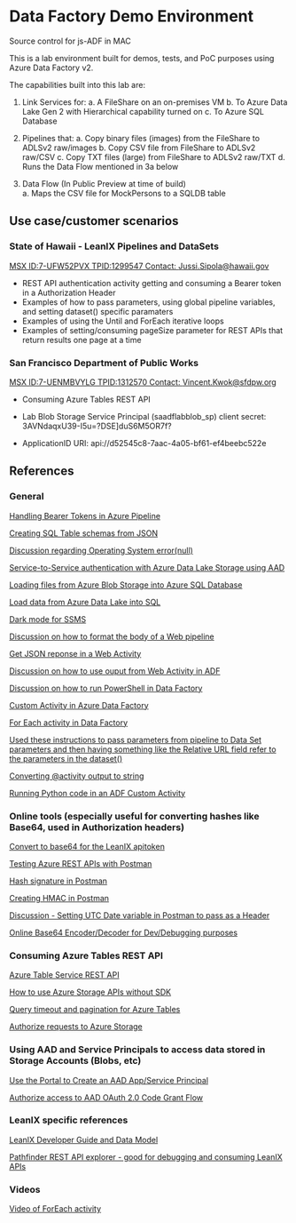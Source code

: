 # Data Factory Demo Environment
Source control for js-ADF in MAC

This is a lab environment built for demos, tests, and PoC purposes using Azure Data Factory v2.

The capabilities built into this lab are:

1) Link Services for:
  a. A FileShare on an on-premises VM
  b. To Azure Data Lake Gen 2 with Hierarchical capability turned on
  c. To Azure SQL Database
  
2) Pipelines that:
  a. Copy binary files (images) from the FileShare to ADLSv2 raw/images
  b. Copy CSV file from FileShare to ADLSv2 raw/CSV
  c. Copy TXT files (large) from FileShare to ADLSv2 raw/TXT
  d. Runs the Data Flow mentioned in 3a below
  
3) Data Flow (In Public Preview at time of build)<br>
  a. Maps the CSV file for MockPersons to a SQLDB table
  
## Use case/customer scenarios

### State of Hawaii - LeanIX Pipelines and DataSets
[MSX ID:7-UFW52PVX TPID:1299547  Contact: Jussi.Sipola@hawaii.gov](https://microsoftsales.crm.dynamics.com/main.aspx?appid=fe0c3504-3700-e911-a849-000d3a10b7cc&pagetype=entityrecord&etn=msp_engagement&id=ab6c8d16-1eea-e911-a85d-000d3a10b05d)
* REST API authentication activity getting and consuming a Bearer token in a Authorization Header
* Examples of how to pass parameters, using global pipeline variables, and setting dataset() specific paramaters
* Examples of using the Until and ForEach iterative loops
* Examples of setting/consuming pageSize parameter for REST APIs that return results one page at a time

### San Francisco Department of Public Works
[MSX ID:7-UENMBVYLG TPID:1312570  Contact: Vincent.Kwok@sfdpw.org](https://microsoftsales.crm.dynamics.com/main.aspx?appid=fe0c3504-3700-e911-a849-000d3a10b7cc&pagetype=entityrecord&etn=msp_engagement&id=1a8822f8-28e6-e911-a862-000d3a10be6f)
* Consuming Azure Tables REST API

* Lab Blob Storage Service Principal (saadflabblob_sp) client secret: 3AVNdaqxU39-I5u=?DSE]duS6M5OR7f?

* ApplicationID URI: api://d52545c8-7aac-4a05-bf61-ef4beebc522e
  
## References

### General

[Handling Bearer Tokens in Azure Pipeline](https://stackoverflow.com/questions/53859600/handling-bearer-tokens-in-azure-pipeline-for-http-objects)

[Creating SQL Table schemas from JSON](https://bertwagner.com/2018/05/22/converting-json-to-sql-server-create-table-statements/)

[Discussion regarding Operating System error(null)](https://stackoverflow.com/questions/46959338/error-executing-openrowset-bulk-azure-sql-database)

[Service-to-Service authentication with Azure Data Lake Storage using AAD](https://docs.microsoft.com/en-us/azure/data-lake-store/data-lake-store-service-to-service-authenticate-using-active-directory)

[Loading files from Azure Blob Storage into Azure SQL Database](https://blogs.msdn.microsoft.com/sqlserverstorageengine/2017/02/23/loading-files-from-azure-blob-storage-into-azure-sql-database/)

[Load data from Azure Data Lake into SQL](https://docs.microsoft.com/en-us/azure/sql-data-warehouse/sql-data-warehouse-load-from-azure-data-lake-store)

[Dark mode for SSMS](https://www.sqlshack.com/setting-up-the-dark-theme-in-sql-server-management-studio/)

[Discussion on how to format the body of a Web pipeline](https://social.msdn.microsoft.com/Forums/azure/en-US/c826f2a8-fa23-4513-bf72-51c97f36b407/the-format-of-body-for-a-post-request-in-web-activity-in-azure-data-factory)

[Get JSON reponse in a Web Activity](https://feedback.azure.com/forums/270578-data-factory/suggestions/34190236-get-the-json-response-in-a-web-activity)

[Discussion on how to use ouput from Web Activity in ADF](https://stackoverflow.com/questions/49693338/use-output-from-web-activity-call-as-variable)

[Discussion on how to run PowerShell in Data Factory](https://stackoverflow.com/questions/52721399/how-to-run-powershell-from-azure-data-factory)

[Custom Activity in Azure Data Factory](https://docs.microsoft.com/en-us/azure/data-factory/transform-data-using-dotnet-custom-activity)

[For Each activity in Data Factory](https://docs.microsoft.com/en-us/azure/data-factory/control-flow-for-each-activity)

[Used these instructions to pass parameters from pipeline to Data Set parameters and then having something like the Relative URL field refer to the parameters in the dataset()](https://blog.pragmaticworks.com/azure-data-factory-v2-parameter-passing)

[Converting @activity output to string](https://stackoverflow.com/questions/49693338/use-output-from-web-activity-call-as-variable)

[Running Python code in an ADF Custom Activity](https://stackoverflow.com/questions/48316458/azure-data-factory-python-custom-activity)

### Online tools (especially useful for converting hashes like Base64, used in Authorization headers)

[Convert to base64 for the LeanIX apitoken](https://www.base64encode.org/)

[Testing Azure REST APIs with Postman](https://www.youtube.com/watch?v=ujzrq8Fg9Gc)

[Hash signature in Postman](https://stackoverflow.com/questions/52974244/concatenate-hex-256sha-hash-a-signature)

[Creating HMAC in Postman](https://gauravds.blogspot.com/2016/06/creating-hmac-in-postman-using-cryptojs.html)

[Discussion - Setting UTC Date variable in Postman to pass as a Header](https://gist.github.com/lsloan/8b986e4ac194dc01de35c017f355e455)

[Online Base64 Encoder/Decoder for Dev/Debugging purposes](https://www.base64converter.com/)

### Consuming Azure Tables REST API

[Azure Table Service REST API](https://docs.microsoft.com/en-us/rest/api/storageservices/table-service-rest-api)

[How to use Azure Storage APIs without SDK](https://tsmatz.wordpress.com/2016/07/06/how-to-get-azure-storage-rest-api-authorization-header/)

[Query timeout and pagination for Azure Tables](https://docs.microsoft.com/en-us/rest/api/storageservices/query-timeout-and-pagination)

[Authorize requests to Azure Storage](https://docs.microsoft.com/en-us/rest/api/storageservices/authorize-requests-to-azure-storage)

### Using AAD and Service Principals to access data stored in Storage Accounts (Blobs, etc)

[Use the Portal to Create an AAD App/Service Principal](https://docs.microsoft.com/en-us/azure/active-directory/develop/howto-create-service-principal-portal)

[Authorize access to AAD OAuth 2.0 Code Grant Flow](https://docs.microsoft.com/en-us/azure/active-directory/develop/v1-protocols-oauth-code)

### LeanIX specific references

[LeanIX Developer Guide and Data Model](https://dev.leanix.net/docs/data-model)

[Pathfinder REST API explorer - good for debugging and consuming LeanIX APIs](https://hawaii.leanix.net/services/pathfinder/v1/docs/#!/factSheets/getFactSheetRelations)

### Videos

[Video of ForEach activity](https://www.youtube.com/watch?v=P9uk-q-N8a4&t=277s)

